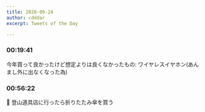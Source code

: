 ```yaml
---
title: 2020-09-24
author: cdddar
excerpt: Tweets of the Day

---
```


### 00:19:41

今年買って良かったけど想定よりは良くなかったもの: ワイヤレスイヤホン(あんまし外に出なくなった為)

### 00:56:22

📝 登山道具店に行ったら折りたたみ傘を買う
